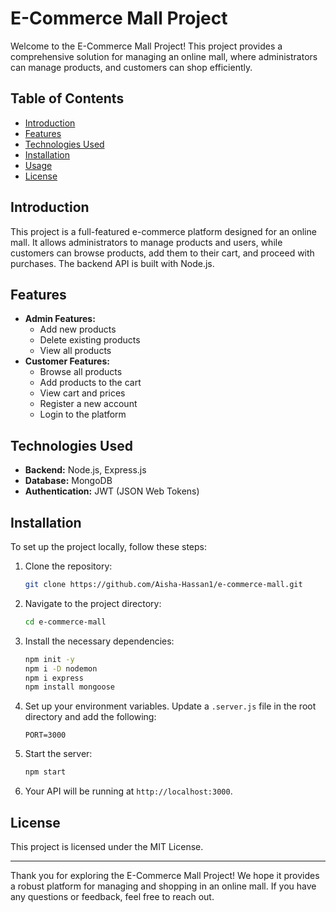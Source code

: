 # E-Commerce Mall Project

Welcome to the E-Commerce Mall Project! This project provides a comprehensive solution for managing an online mall, where administrators can manage products, and customers can shop efficiently.

## Table of Contents
- [Introduction](#introduction)
- [Features](#features)
- [Technologies Used](#technologies-used)
- [Installation](#installation)
- [Usage](#usage)
- [License](#license)

## Introduction
This project is a full-featured e-commerce platform designed for an online mall. It allows administrators to manage products and users, while customers can browse products, add them to their cart, and proceed with purchases. The backend API is built with Node.js.

## Features
- **Admin Features:**
  - Add new products
  - Delete existing products
  - View all products
- **Customer Features:**
  - Browse all products
  - Add products to the cart
  - View cart and prices
  - Register a new account
  - Login to the platform

## Technologies Used
- **Backend:** Node.js, Express.js
- **Database:** MongoDB
- **Authentication:** JWT (JSON Web Tokens)

## Installation
To set up the project locally, follow these steps:

1. Clone the repository:
    ```bash
    git clone https://github.com/Aisha-Hassan1/e-commerce-mall.git
    ```
2. Navigate to the project directory:
    ```bash
    cd e-commerce-mall
    ```
3. Install the necessary dependencies:
    ```bash
    npm init -y
    npm i -D nodemon
    npm i express 
    npm install mongoose
    ```
4. Set up your environment variables. Update a `.server.js` file in the root directory and add the following:
    ```
    PORT=3000
    
    ```
5. Start the server:
    ```bash
    npm start
    ```
6. Your API will be running at `http://localhost:3000`.


## License
This project is licensed under the MIT License.

---

Thank you for exploring the E-Commerce Mall Project! We hope it provides a robust platform for managing and shopping in an online mall. If you have any questions or feedback, feel free to reach out.
